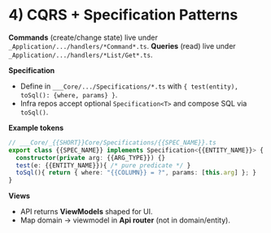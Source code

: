 # 4) CQRS + Specification Patterns

**Commands** (create/change state) live under `_Application/.../handlers/*Command*.ts`.
**Queries** (read) live under `_Application/.../handlers/*List/Get*.ts`.

**Specification**
- Define in `___Core/.../Specifications/*.ts` with `{ test(entity), toSql(): {where, params} }`.
- Infra repos accept optional `Specification<T>` and compose SQL via `toSql()`.

**Example tokens**
```ts
// ___Core/_{{SHORT}}Core/Specifications/{{SPEC_NAME}}.ts
export class {{SPEC_NAME}} implements Specification<{{ENTITY_NAME}}> {
  constructor(private arg: {{ARG_TYPE}}) {}
  test(e: {{ENTITY_NAME}}){ /* pure predicate */ }
  toSql(){ return { where: "{{COLUMN}} = ?", params: [this.arg] }; }
}
```

**Views**
- API returns **ViewModels** shaped for UI.
- Map domain → viewmodel in **Api router** (not in domain/entity).
